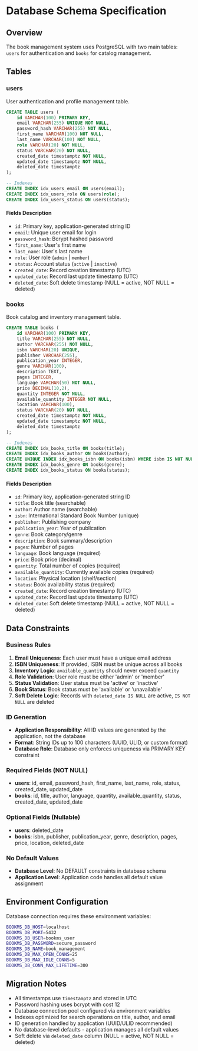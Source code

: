 # Database Schema Specification

## Overview
The book management system uses PostgreSQL with two main tables: `users` for authentication and `books` for catalog management.

## Tables

### users
User authentication and profile management table.

```sql
CREATE TABLE users (
    id VARCHAR(100) PRIMARY KEY,
    email VARCHAR(255) UNIQUE NOT NULL,
    password_hash VARCHAR(255) NOT NULL,
    first_name VARCHAR(100) NOT NULL,
    last_name VARCHAR(100) NOT NULL,
    role VARCHAR(20) NOT NULL,
    status VARCHAR(20) NOT NULL,
    created_date timestamptz NOT NULL,
    updated_date timestamptz NOT NULL,
    deleted_date timestamptz
);

-- Indexes
CREATE INDEX idx_users_email ON users(email);
CREATE INDEX idx_users_role ON users(role);
CREATE INDEX idx_users_status ON users(status);
```

#### Fields Description
- `id`: Primary key, application-generated string ID
- `email`: Unique user email for login
- `password_hash`: Bcrypt hashed password
- `first_name`: User's first name
- `last_name`: User's last name
- `role`: User role (`admin` | `member`)
- `status`: Account status (`active` | `inactive`)
- `created_date`: Record creation timestamp (UTC)
- `updated_date`: Record last update timestamp (UTC)
- `deleted_date`: Soft delete timestamp (NULL = active, NOT NULL = deleted)

### books
Book catalog and inventory management table.

```sql
CREATE TABLE books (
    id VARCHAR(100) PRIMARY KEY,
    title VARCHAR(255) NOT NULL,
    author VARCHAR(255) NOT NULL,
    isbn VARCHAR(20) UNIQUE,
    publisher VARCHAR(255),
    publication_year INTEGER,
    genre VARCHAR(100),
    description TEXT,
    pages INTEGER,
    language VARCHAR(50) NOT NULL,
    price DECIMAL(10,2),
    quantity INTEGER NOT NULL,
    available_quantity INTEGER NOT NULL,
    location VARCHAR(100),
    status VARCHAR(20) NOT NULL,
    created_date timestamptz NOT NULL,
    updated_date timestamptz NOT NULL,
    deleted_date timestamptz
);

-- Indexes
CREATE INDEX idx_books_title ON books(title);
CREATE INDEX idx_books_author ON books(author);
CREATE UNIQUE INDEX idx_books_isbn ON books(isbn) WHERE isbn IS NOT NULL;
CREATE INDEX idx_books_genre ON books(genre);
CREATE INDEX idx_books_status ON books(status);
```

#### Fields Description
- `id`: Primary key, application-generated string ID
- `title`: Book title (searchable)
- `author`: Author name (searchable)
- `isbn`: International Standard Book Number (unique)
- `publisher`: Publishing company
- `publication_year`: Year of publication
- `genre`: Book category/genre
- `description`: Book summary/description
- `pages`: Number of pages
- `language`: Book language (required)
- `price`: Book price (decimal)
- `quantity`: Total number of copies (required)
- `available_quantity`: Currently available copies (required)
- `location`: Physical location (shelf/section)
- `status`: Book availability status (required)
- `created_date`: Record creation timestamp (UTC)
- `updated_date`: Record last update timestamp (UTC)
- `deleted_date`: Soft delete timestamp (NULL = active, NOT NULL = deleted)

## Data Constraints

### Business Rules
1. **Email Uniqueness**: Each user must have a unique email address
2. **ISBN Uniqueness**: If provided, ISBN must be unique across all books
3. **Inventory Logic**: `available_quantity` should never exceed `quantity`
4. **Role Validation**: User role must be either 'admin' or 'member'
5. **Status Validation**: User status must be 'active' or 'inactive'
6. **Book Status**: Book status must be 'available' or 'unavailable'
7. **Soft Delete Logic**: Records with `deleted_date IS NULL` are active, `IS NOT NULL` are deleted

### ID Generation
- **Application Responsibility**: All ID values are generated by the application, not the database
- **Format**: String IDs up to 100 characters (UUID, ULID, or custom format)
- **Database Role**: Database only enforces uniqueness via PRIMARY KEY constraint

### Required Fields (NOT NULL)
- **users**: id, email, password_hash, first_name, last_name, role, status, created_date, updated_date
- **books**: id, title, author, language, quantity, available_quantity, status, created_date, updated_date

### Optional Fields (Nullable)
- **users**: deleted_date
- **books**: isbn, publisher, publication_year, genre, description, pages, price, location, deleted_date

### No Default Values
- **Database Level**: No DEFAULT constraints in database schema
- **Application Level**: Application code handles all default value assignment

## Environment Configuration

Database connection requires these environment variables:
```bash
BOOKMS_DB_HOST=localhost
BOOKMS_DB_PORT=5432
BOOKMS_DB_USER=bookms_user
BOOKMS_DB_PASSWORD=secure_password
BOOKMS_DB_NAME=book_management
BOOKMS_DB_MAX_OPEN_CONNS=25
BOOKMS_DB_MAX_IDLE_CONNS=5
BOOKMS_DB_CONN_MAX_LIFETIME=300
```

## Migration Notes
- All timestamps use `timestamptz` and stored in UTC
- Password hashing uses bcrypt with cost 12
- Database connection pool configured via environment variables
- Indexes optimized for search operations on title, author, and email
- ID generation handled by application (UUID/ULID recommended)
- No database-level defaults - application manages all default values
- Soft delete via `deleted_date` column (NULL = active, NOT NULL = deleted)
